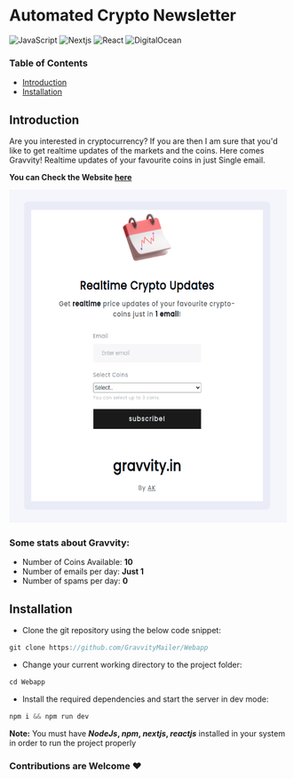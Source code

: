 # Automated Crypto Newsletter

![JavaScript](https://img.shields.io/badge/-JavaScript-f7df1e?style=flat-square&logo=javascript&logoColor=black)
![Nextjs](https://img.shields.io/badge/-Nextjs-black?style=flat-square&logo=nextdotjs)
![React](https://img.shields.io/badge/-React-61dafb?style=flat-square&logo=react&logoColor=white)
![DigitalOcean](https://img.shields.io/badge/-DigitalOcean-0080ff?style=flat-square&logo=DigitalOcean&logoColor=white)

### Table of Contents  
- [Introduction](https://github.com/GravvityMailer/Webapp#introduction)
- [Installation](https://github.com/GravvityMailer/Webapp#installation)

## Introduction
Are you interested in cryptocurrency? If you are then I am sure that you'd like to get realtime updates of the markets and the coins.
Here comes Gravvity! Realtime updates of your favourite coins in just Single email. 

**You can Check the Website <a href='https://gravvity.in'>here</a>**

<img src='https://github.com/GravvityMailer/Webapp/blob/main/Screenshot%20from%202021-09-08%2019-42-33.png?raw=true' width="500" height="600"/>

### Some stats about Gravvity:
<ul>
  <li>Number of Coins Available: <b>10</b></li>
  <li>Number of emails per day: <b>Just 1</b></li>
  <li>Number of spams per day: <b>0</b></li>
</ul>

## Installation
- Clone the git repository using the below code snippet:
```javascript
git clone https://github.com/GravvityMailer/Webapp
```
- Change your current working directory to the project folder:
```javascript
cd Webapp
```
- Install the required dependencies and start the server in dev mode:
```javascript
npm i && npm run dev
````
**Note:**
You must have **_NodeJs_, _npm_, _nextjs_, _reactjs_** installed in your system in order to run the project properly

### Contributions are Welcome :heart:
